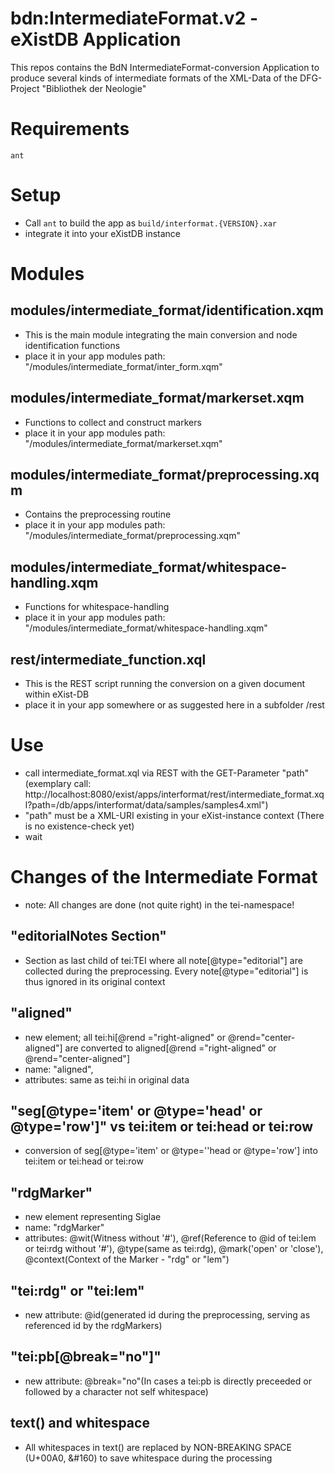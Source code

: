 # bdn:IntermediateFormat.v2 - eXistDB Application

This repos contains the BdN IntermediateFormat-conversion Application to produce several kinds of intermediate formats of the XML-Data of the DFG-Project "Bibliothek der Neologie" 

# Requirements

`ant`

# Setup

- Call `ant` to build the app as `build/interformat.{VERSION}.xar` 
- integrate it into your eXistDB instance

# Modules
## modules/intermediate_format/identification.xqm
  - This is the main module integrating the main conversion and node identification functions
  - place it in your app modules path: "/modules/intermediate_format/inter_form.xqm" 

## modules/intermediate_format/markerset.xqm
  - Functions to collect and construct markers 
  - place it in your app modules path: "/modules/intermediate_format/markerset.xqm"

## modules/intermediate_format/preprocessing.xqm
  - Contains the preprocessing routine 
  - place it in your app modules path: "/modules/intermediate_format/preprocessing.xqm" 

## modules/intermediate_format/whitespace-handling.xqm
  - Functions for whitespace-handling
  - place it in your app modules path: "/modules/intermediate_format/whitespace-handling.xqm"

## rest/intermediate_function.xql
  - This is the REST script running the conversion on a given document within eXist-DB
  - place it in your app somewhere or as suggested here in a subfolder /rest

# Use
  - call intermediate_format.xql via REST with the GET-Parameter "path" (exemplary call: http://localhost:8080/exist/apps/interformat/rest/intermediate_format.xql?path=/db/apps/interformat/data/samples/samples4.xml")
  - "path" must be a XML-URI existing in your eXist-instance context (There is no existence-check yet)
  - wait

# Changes of the Intermediate Format
  - note: All changes are done (not quite right) in the tei-namespace!

## "editorialNotes Section" 
  - Section as last child of tei:TEI where all note[@type="editorial"] are collected during the preprocessing. Every note[@type="editorial"] is thus ignored in its original context

## "aligned"
  - new element; all tei:hi[@rend ="right-aligned" or @rend="center-aligned"] are converted to aligned[@rend ="right-aligned" or @rend="center-aligned"]
  - name: "aligned", 
  - attributes: same as tei:hi in original data

## "seg[@type='item' or @type='head' or @type='row']" vs tei:item or tei:head or tei:row
  - conversion of seg[@type='item' or @type=''head or @type='row'] into tei:item or tei:head or tei:row

## "rdgMarker"
  - new element representing Siglae
  - name: "rdgMarker"
  - attributes: @wit(Witness without '#'), @ref(Reference to @id of tei:lem or tei:rdg without '#'), @type(same as tei:rdg), @mark('open' or 'close'), @context(Context of the Marker - "rdg" or "lem") 

## "tei:rdg" or "tei:lem"
  - new attribute: @id(generated id during the preprocessing, serving as referenced id by the rdgMarkers)

## "tei:pb[@break="no"]"
  - new attribute: @break="no"(In cases a tei:pb is directly preceeded or followed by a character not self whitespace)

## text() and whitespace
  - All whitespaces in text() are replaced by NON-BREAKING SPACE (U+00A0, &#160) to save whitespace during the processing
